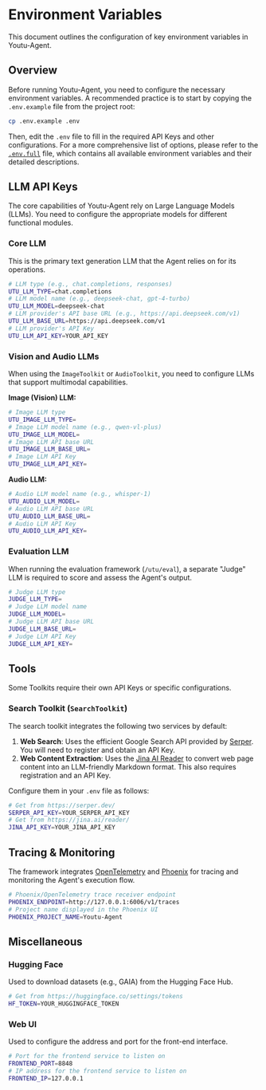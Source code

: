 # Environment Variables

This document outlines the configuration of key environment variables in Youtu-Agent.

## Overview

Before running Youtu-Agent, you need to configure the necessary environment variables. A recommended practice is to start by copying the `.env.example` file from the project root:

```sh
cp .env.example .env
```

Then, edit the `.env` file to fill in the required API Keys and other configurations. For a more comprehensive list of options, please refer to the [`.env.full`](https://github.com/TencentCloudADP/youtu-agent/blob/main/.env.full) file, which contains all available environment variables and their detailed descriptions.

## LLM API Keys

The core capabilities of Youtu-Agent rely on Large Language Models (LLMs). You need to configure the appropriate models for different functional modules.

### Core LLM

This is the primary text generation LLM that the Agent relies on for its operations.

```sh
# LLM type (e.g., chat.completions, responses)
UTU_LLM_TYPE=chat.completions
# LLM model name (e.g., deepseek-chat, gpt-4-turbo)
UTU_LLM_MODEL=deepseek-chat
# LLM provider's API base URL (e.g., https://api.deepseek.com/v1)
UTU_LLM_BASE_URL=https://api.deepseek.com/v1
# LLM provider's API Key
UTU_LLM_API_KEY=YOUR_API_KEY
```

### Vision and Audio LLMs

When using the `ImageToolkit` or `AudioToolkit`, you need to configure LLMs that support multimodal capabilities.

**Image (Vision) LLM:**
```sh
# Image LLM type
UTU_IMAGE_LLM_TYPE=
# Image LLM model name (e.g., qwen-vl-plus)
UTU_IMAGE_LLM_MODEL=
# Image LLM API base URL
UTU_IMAGE_LLM_BASE_URL=
# Image LLM API Key
UTU_IMAGE_LLM_API_KEY=
```

**Audio LLM:**
```sh
# Audio LLM model name (e.g., whisper-1)
UTU_AUDIO_LLM_MODEL=
# Audio LLM API base URL
UTU_AUDIO_LLM_BASE_URL=
# Audio LLM API Key
UTU_AUDIO_LLM_API_KEY=
```

### Evaluation LLM

When running the evaluation framework (`/utu/eval`), a separate "Judge" LLM is required to score and assess the Agent's output.

```sh
# Judge LLM type
JUDGE_LLM_TYPE=
# Judge LLM model name
JUDGE_LLM_MODEL=
# Judge LLM API base URL
JUDGE_LLM_BASE_URL=
# Judge LLM API Key
JUDGE_LLM_API_KEY=
```

## Tools

Some Toolkits require their own API Keys or specific configurations.

### Search Toolkit (`SearchToolkit`)

The search toolkit integrates the following two services by default:

1.  **Web Search**: Uses the efficient Google Search API provided by [Serper](https://serper.dev/). You will need to register and obtain an API Key.
2.  **Web Content Extraction**: Uses the [Jina AI Reader](https://jina.ai/reader/) to convert web page content into an LLM-friendly Markdown format. This also requires registration and an API Key.

Configure them in your `.env` file as follows:

```sh
# Get from https://serper.dev/
SERPER_API_KEY=YOUR_SERPER_API_KEY
# Get from https://jina.ai/reader/
JINA_API_KEY=YOUR_JINA_API_KEY
```

## Tracing & Monitoring

The framework integrates [OpenTelemetry](https://opentelemetry.io/) and [Phoenix](https://arize.com/docs/phoenix) for tracing and monitoring the Agent's execution flow.

```sh
# Phoenix/OpenTelemetry trace receiver endpoint
PHOENIX_ENDPOINT=http://127.0.0.1:6006/v1/traces
# Project name displayed in the Phoenix UI
PHOENIX_PROJECT_NAME=Youtu-Agent
```

## Miscellaneous

### Hugging Face

Used to download datasets (e.g., GAIA) from the Hugging Face Hub.

```sh
# Get from https://huggingface.co/settings/tokens
HF_TOKEN=YOUR_HUGGINGFACE_TOKEN
```

### Web UI

Used to configure the address and port for the front-end interface.

```sh
# Port for the frontend service to listen on
FRONTEND_PORT=8848
# IP address for the frontend service to listen on
FRONTEND_IP=127.0.0.1
```
